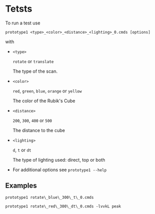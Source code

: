 Tetsts
======
To run a test use

`prototype1 <type>_<color>_<distance>_<lighting>_0.cmds [options]`

with

* `<type>`

  `rotate` or `translate`

  The type of the scan.

* `<color>`

  `red`, `green`, `blue`, `orange` or `yellow`

  The color of the Rubik's Cube

* `<distance>`

  `200`, `300`, `400` or `500`

  The distance to the cube

* `<lighting>`

  `d`, `t` or `dt`

  The type of lighting used: direct, top or both


* For additional options see `prototype1 --help`

Examples
--------

`prototype1 rotate\_blue\_300\_t\_0.cmds`

`prototype1 rotate\_red\_300\_dt\_0.cmds -lvvkL peak`

